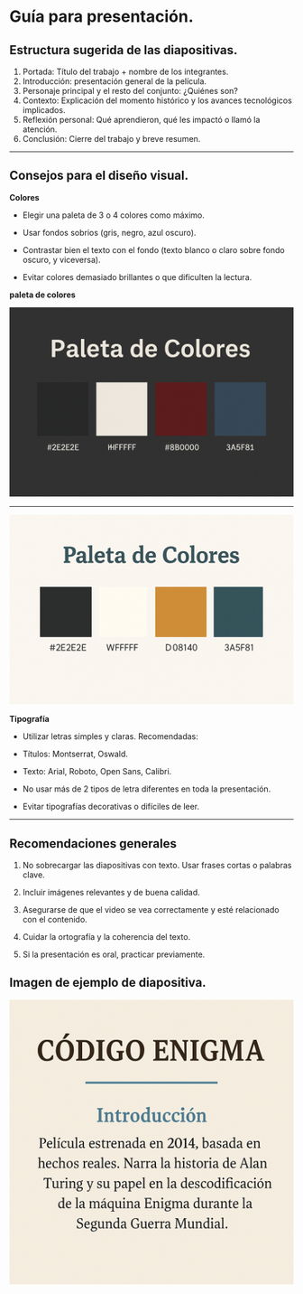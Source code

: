 # Guía para presentación.

## Estructura sugerida de las diapositivas.

1. Portada: Título del trabajo + nombre de los integrantes.
2. Introducción: presentación general de la película.
3. Personaje principal y el resto del conjunto: ¿Quiénes son?
4. Contexto: Explicación del momento histórico y los avances tecnológicos implicados.
5. Reflexión personal: Qué aprendieron, qué les impactó o llamó la atención.
6. Conclusión: Cierre del trabajo y breve resumen.

<hr>

## Consejos para el diseño visual.

**Colores**

- Elegir una paleta de 3 o 4 colores como máximo.

- Usar fondos sobrios (gris, negro, azul oscuro).

- Contrastar bien el texto con el fondo (texto blanco o claro sobre fondo oscuro, y viceversa).

- Evitar colores demasiado brillantes o que dificulten la lectura.

**paleta de colores**

![imagen](Imagenes/imagen1.png)

<hr>

![imagen](Imagenes/imagen3.png)

**Tipografía**

- Utilizar letras simples y claras. Recomendadas:

 - Títulos: Montserrat, Oswald.

 - Texto: Arial, Roboto, Open Sans, Calibri.

- No usar más de 2 tipos de letra diferentes en toda la presentación.

- Evitar tipografías decorativas o difíciles de leer.

<hr>

## Recomendaciones generales

1. No sobrecargar las diapositivas con texto. Usar frases cortas o palabras clave.

2. Incluir imágenes relevantes y de buena calidad.

3. Asegurarse de que el video se vea correctamente y esté relacionado con el contenido.

4. Cuidar la ortografía y la coherencia del texto.

5. Si la presentación es oral, practicar previamente.

## Imagen de ejemplo de diapositiva.

![imagen](Imagenes/imagen2.png)

